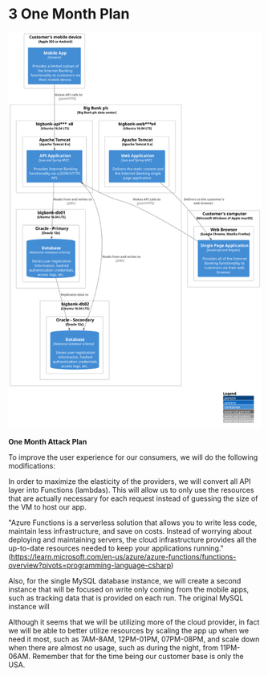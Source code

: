 # 3 One Month Plan

![diagram](deployment.svg)

**One Month Attack Plan**

To improve the user experience for our consumers, we will do the following modifications:

In order to maximize the elasticity of the providers, we will convert all API layer into Functions (lambdas). This will allow us to only use the resources that are actually necessary for each request instead of guessing the size of the VM to host our app. 

"Azure Functions is a serverless solution that allows you to write less code, maintain less infrastructure, and save on costs. Instead of worrying about deploying and maintaining servers, the cloud infrastructure provides all the up-to-date resources needed to keep your applications running."(https://learn.microsoft.com/en-us/azure/azure-functions/functions-overview?pivots=programming-language-csharp)

Also, for the single MySQL database instance, we will create a second instance that will be focused on write only coming from the mobile apps, such as tracking data that is provided on each run. The original MySQL instance will

Although it seems that we will be utilizing more of the cloud provider, in fact we will be able to better utilize resources by scaling the app up when we need it most, such as 7AM-8AM, 12PM-01PM, 07PM-08PM, and scale down when there are almost no usage, such as during the night, from 11PM-06AM. Remember that for the time being our customer base is only the USA.


<!-- Currently we have the mobile app installed on the client directly fetching data from the API server. The installation files are served to the users phone by the respective platform marketplaces.

Our web server is already on Azure cloud, and its deployed on a single VM using IIS as a web server. The code also fetches data from the API layer. 

The API layer reads and writes all data from a single instance MySQL server. We will  -->

<!-- A deployment diagram allows you to illustrate how containers in the static model are mapped to infrastructure. This deployment diagram is based upon a UML deployment diagram, although simplified slightly to show the mapping between containers and deployment nodes. A deployment node is something like physical infrastructure (e.g. a physical server or device), virtualised infrastructure (e.g. IaaS, PaaS, a virtual machine), containerised infrastructure (e.g. a Docker container), an execution environment (e.g. a database server, Java EE web/application server, Microsoft IIS), etc. Deployment nodes can be nested.

**Scope**: A single software system.

**Primary elements**: Deployment nodes and containers within the software system in scope.

**Intended audience**: Technical people inside and outside of the software development team; including software architects, developers and operations/support staff. -->